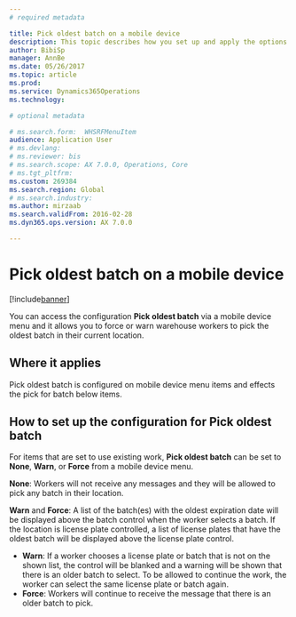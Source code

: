 ```yaml
---
# required metadata

title: Pick oldest batch on a mobile device
description: This topic describes how you set up and apply the options to pick the oldest batch from a mobile device.
author: BibiSp
manager: AnnBe
ms.date: 05/26/2017
ms.topic: article
ms.prod: 
ms.service: Dynamics365Operations
ms.technology: 

# optional metadata

# ms.search.form:  WHSRFMenuItem
audience: Application User
# ms.devlang: 
# ms.reviewer: bis
# ms.search.scope: AX 7.0.0, Operations, Core
# ms.tgt_pltfrm: 
ms.custom: 269384
ms.search.region: Global
# ms.search.industry: 
ms.author: mirzaab
ms.search.validFrom: 2016-02-28
ms.dyn365.ops.version: AX 7.0.0

---
```


# Pick oldest batch on a mobile device

[!include[banner](../includes/banner.md)]

You can access the configuration **Pick oldest batch** via a mobile device menu and it allows you to force or warn warehouse workers to pick the oldest batch in their current location.  

## Where it applies
Pick oldest batch is configured on mobile device menu items and effects the pick for batch below items.

## How to set up the configuration for Pick oldest batch 
For items that are set to use existing work, **Pick oldest batch** can be set to **None**, **Warn**, or **Force** from a mobile device menu.

**None**: Workers will not receive any messages and they will be allowed to pick any batch in their location.

**Warn** and **Force**:  A list of the batch(es) with the oldest expiration date will be displayed above the batch control when the worker selects a batch. If the location is license plate controlled, a list of license plates that have the oldest batch will be displayed above the license plate control. 
-	**Warn**: If a worker chooses a license plate or batch that is not on the shown list, the control will be blanked and a warning will be shown that there is an older batch to select. To be allowed to continue the work, the worker can select the same license plate or batch again.  
-	**Force**: Workers will continue to receive the message that there is an older batch to pick.
